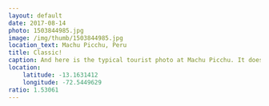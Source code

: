 ```yaml
---
layout: default
date: 2017-08-14
photo: 1503844985.jpg
image: /img/thumb/1503844985.jpg
location_text: Machu Picchu, Peru
title: Classic!
caption: And here is the typical tourist photo at Machu Picchu. It does not look that good as the sun did not rise yet and mostly because I'm dead tired after this 5 days trek. I also ran the way up there from the valley in only 42 minutes!!
location:
    latitude: -13.1631412
    longitude: -72.5449629
ratio: 1.53061
---
```

